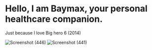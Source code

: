 # Hello, I am Baymax, your personal healthcare companion.
Just because I love Big hero 6 (2014)

![Screenshot (446)](https://user-images.githubusercontent.com/103851921/188212054-e821dd95-6605-4dc2-9ea9-3fd524802342.png)
![Screenshot (441)](https://user-images.githubusercontent.com/103851921/188212059-d243f388-feaa-431a-a89a-a27bc2bb50b9.png)
